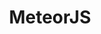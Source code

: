 ---
layout: posts_by_category
categories: meteorjs
title: MeteorJS
permalink: /category/meteorjs
---